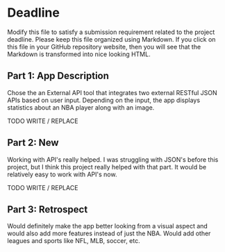 # Deadline

Modify this file to satisfy a submission requirement related to the project
deadline. Please keep this file organized using Markdown. If you click on
this file in your GitHub repository website, then you will see that the
Markdown is transformed into nice looking HTML.

## Part 1: App Description

Chose the an External API tool that integrates two external RESTful JSON APIs based on user input.
Depending on the input, the app displays statistics about an NBA player along with an image.

TODO WRITE / REPLACE

## Part 2: New

Working with API's really helped. I was struggling with JSON's before this project, but I think this
project really helped with that part. It would be relatively easy to work with API's now.

TODO WRITE / REPLACE

## Part 3: Retrospect

Would definitely make the app better looking from a visual aspect and would also add more features instead of 
just the NBA. Would add other leagues and sports like NFL, MLB, soccer, etc.
